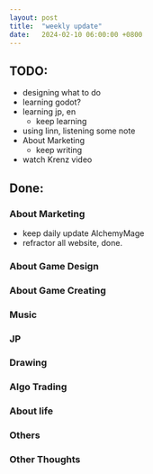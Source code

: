 ```yaml
---
layout: post
title:  "weekly update"
date:   2024-02-10 06:00:00 +0800
---
```


## TODO:
* designing what to do
* learning godot?
* learning jp, en
  * keep learning
* using linn, listening some note
* About Marketing
  * keep writing
* watch Krenz video

## Done:

### About Marketing
* keep daily update AlchemyMage
* refractor all website, done.

### About Game Design

### About Game Creating

### Music

### JP

### Drawing

### Algo Trading

### About life

### Others

### Other Thoughts
